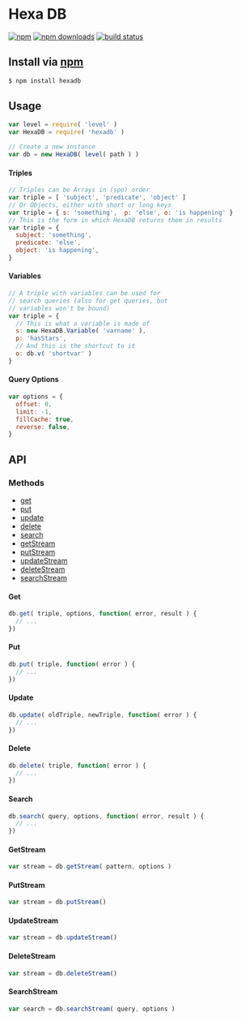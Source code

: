 # Hexa DB
[![npm](http://img.shields.io/npm/v/hexadb.svg?style=flat)](https://npmjs.org/hexadb)
[![npm downloads](http://img.shields.io/npm/dm/hexadb.svg?style=flat)](https://npmjs.org/hexadb)
[![build status](http://img.shields.io/travis/jhermsmeier/node-hexadb.svg?style=flat)](https://travis-ci.org/jhermsmeier/node-hexadb)

## Install via [npm](https://npmjs.org)

```sh
$ npm install hexadb
```

## Usage

```js
var level = require( 'level' )
var HexaDB = require( 'hexadb' )
```

```js
// Create a new instance
var db = new HexaDB( level( path ) )
```

#### Triples

```js
// Triples can be Arrays in (spo) order
var triple = [ 'subject', 'predicate', 'object' ]
// Or Objects, either with short or long keys
var triple = { s: 'something',  p: 'else', o: 'is happening' }
// This is the form in which HexaDB returns them in results
var triple = {
  subject: 'something',
  predicate: 'else',
  object: 'is happening',
}
```

#### Variables

```js
// A triple with variables can be used for
// search queries (also for get queries, but
// variables won't be bound)
var triple = {
  // This is what a variable is made of
  s: new HexaDB.Variable( 'varname' ),
  p: 'hasStars',
  // And this is the shortcut to it
  o: db.v( 'shortvar' )
}
```

#### Query Options

```js
var options = {
  offset: 0,
  limit: -1,
  fillCache: true,
  reverse: false,
}
```

## API

### Methods

- [get](#get)
- [put](#put)
- [update](#update)
- [delete](#delete)
- [search](#search)
- [getStream](#getstream)
- [putStream](#putStream)
- [updateStream](#updateStream)
- [deleteStream](#deleteStream)
- [searchStream](#searchstream)

#### Get

```js
db.get( triple, options, function( error, result ) {
  // ...
})
```

#### Put

```js
db.put( triple, function( error ) {
  // ...
})
```

#### Update

```js
db.update( oldTriple, newTriple, function( error ) {
  // ...
})
```

#### Delete

```js
db.delete( triple, function( error ) {
  // ...
})
```

#### Search

```js
db.search( query, options, function( error, result ) {
  // ...
})
```

#### GetStream

```js
var stream = db.getStream( pattern, options )
```

#### PutStream

```js
var stream = db.putStream()
```

#### UpdateStream

```js
var stream = db.updateStream()
```

#### DeleteStream

```js
var stream = db.deleteStream()
```

#### SearchStream

```js
var search = db.searchStream( query, options )
```
